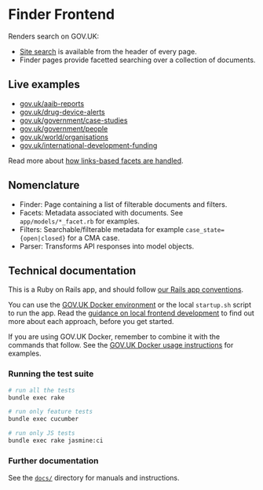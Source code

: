 # Finder Frontend

Renders search on GOV.UK:

- [Site search](https://www.gov.uk/search) is available from the header of every page.
- Finder pages provide facetted searching over a collection of documents.

## Live examples

* [gov.uk/aaib-reports](https://www.gov.uk/aaib-reports)
* [gov.uk/drug-device-alerts](https://www.gov.uk/drug-device-alerts)
* [gov.uk/government/case-studies](https://www.gov.uk/government/case-studies)
* [gov.uk/government/people](https://www.gov.uk/government/people)
* [gov.uk/world/organisations](https://www.gov.uk/world/organisations)
* [gov.uk/international-development-funding](https://www.gov.uk/international-development-funding)

Read more about [how links-based facets are handled](docs/finder-facets-links.md).

## Nomenclature

* Finder: Page containing a list of filterable documents and filters.
* Facets: Metadata associated with documents. See `app/models/*_facet.rb` for examples.
* Filters: Searchable/filterable metadata for example `case_state={open|closed}` for a CMA case.
* Parser: Transforms API responses into model objects.

## Technical documentation

This is a Ruby on Rails app, and should follow [our Rails app conventions](https://docs.publishing.service.gov.uk/manual/conventions-for-rails-applications.html).

You can use the [GOV.UK Docker environment](https://github.com/alphagov/govuk-docker) or the local `startup.sh` script to run the app. Read the [guidance on local frontend development](https://docs.publishing.service.gov.uk/manual/local-frontend-development.html) to find out more about each approach, before you get started.

If you are using GOV.UK Docker, remember to combine it with the commands that follow. See the [GOV.UK Docker usage instructions](https://github.com/alphagov/govuk-docker#usage) for examples.

### Running the test suite

```sh
# run all the tests
bundle exec rake

# run only feature tests
bundle exec cucumber

# run only JS tests
bundle exec rake jasmine:ci
```

### Further documentation

See the [`docs/`](docs/) directory for manuals and instructions.
